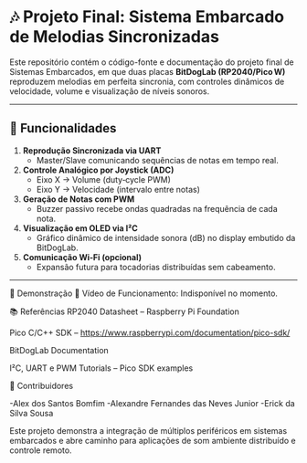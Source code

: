 # 🎶 Projeto Final: Sistema Embarcado de Melodias Sincronizadas

Este repositório contém o código-fonte e documentação do projeto final de Sistemas Embarcados, em que duas placas **BitDogLab (RP2040/Pico W)** reproduzem melodias em perfeita sincronia, com controles dinâmicos de velocidade, volume e visualização de níveis sonoros.

---

## 🚀 Funcionalidades

1. **Reprodução Sincronizada via UART**  
   - Master/Slave comunicando sequências de notas em tempo real.  
2. **Controle Analógico por Joystick (ADC)**  
   - Eixo X → Volume (duty‑cycle PWM)  
   - Eixo Y → Velocidade (intervalo entre notas)  
3. **Geração de Notas com PWM**  
   - Buzzer passivo recebe ondas quadradas na frequência de cada nota.  
4. **Visualização em OLED via I²C**  
   - Gráfico dinâmico de intensidade sonora (dB) no display embutido da BitDogLab.  
5. **Comunicação Wi‑Fi (opcional)**  
   - Expansão futura para toca­dorias distribuídas sem cabeamento.

---

🎥 Demonstração
🔗 Vídeo de Funcionamento: Indisponível no momento.


📚 Referências
RP2040 Datasheet – Raspberry Pi Foundation

Pico C/C++ SDK – https://www.raspberrypi.com/documentation/pico-sdk/

BitDogLab Documentation 

I²C, UART e PWM Tutorials – Pico SDK examples

🤝 Contribuidores

-Alex dos Santos Bomfim 
-Alexandre Fernandes das Neves Junior 
-Erick da Silva Sousa

Este projeto demonstra a integração de múltiplos periféricos em sistemas embarcados e abre caminho para aplicações de som ambiente distribuído e controle remoto.

